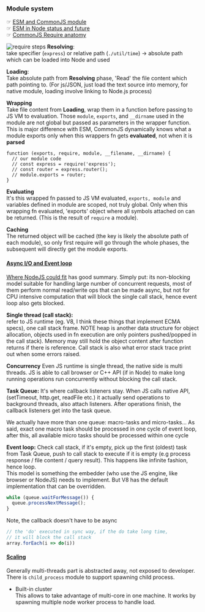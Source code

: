 ### Module system   
☞ [ESM and CommonJS module ](https://hackernoon.com/node-js-tc-39-and-modules-a1118aecf95e)   
☞ [ESM in Node status and future](https://medium.com/@giltayar/native-es-modules-in-nodejs-status-and-future-directions-part-i-ee5ea3001f71)  
☞ [CommonJS Require anatomy ](https://medium.freecodecamp.org/requiring-modules-in-node-js-everything-you-need-to-know-e7fbd119be8)

![require steps](https://cdn-images-1.medium.com/max/1600/1*Rn5xTqjKdPZuG7VnqMzN1w.png)
**Resolving**:  
take specifier (`express`) or relative path (`./util/time`) -> absolute path which can be loaded into Node and used

**Loading**:  
Take absolute path from **Resolving** phase, 'Read' the file content which path pointing to. (For js/JSON, just load the text source into memory, for native module, loading involve linking to Node.js process)

**Wrapping**  
Take file content from **Loading**, wrap them in a function before passing to JS VM to evaluation. Those `module`, `exports`, and `__dirname` used in the module are not global but passed as parameters in the wrapper function.  
This is major difference with ESM, CommonJS dynamically knows what a module exports only when this wrappers fn gets **evaluated**, not when it is **parsed**
```jsav
function (exports, require, module, __filename, __dirname) {
  // our module code
  // const express = require('express');
  // const router = express.router();
  // module.exports = router;
}
```

**Evaluating**  
It's this wrapped fn passed to JS VM evaluated, `exports, module` and variables defined in module are scoped, not truly global. Only when this wrapping fn evaluated, 'exports' object where all symbols attached on can be returned. (This is the result of `require` a module).

**Caching**  
The returned object will be cached (the key is likely the absolute path of each module), so only first require will go through the whole phases, the subsequent will directly get the module exports.


#### [Async I/O and Event loop](https://blog.risingstack.com/node-js-at-scale-understanding-node-js-event-loop/)

[Where NodeJS could fit](https://www.toptal.com/nodejs/why-the-hell-would-i-use-node-js) has good summary. Simply put: its non-blocking model suitable for handling large number of concurrent requests, most of them perform normal read/write ops that can be made async, but not for CPU intensive computation that will block the single call stack, hence event loop also gets blocked.

**Single thread (call stack):**  
refer to JS runtime (eg. V8, I think these things that implement ECMA specs), one call stack frame. NOTE heap is another data structure for object allocation, objects used in fn execution are only pointers pushed/popped in the call stack). Memory may still hold the object content after function returns if there is reference. Call stack is also what error stack trace print out when some errors raised.

**Concurrency**
Even JS runtime is single thread, the native side is multi threads. JS is able to call browser or C++ API (if in Node) to make long running operations run concurrently without blocking the call stack.  

**Task Queue:**
It's where callback listeners stay. When JS calls native API, (setTimeout, http.get, readFile etc.) it actually send operations to background threads, also attach listeners. After operations finish, the callback listeners get into the task queue.  

We actually have more than one queue: macro-tasks and micro-tasks... As said, exact one macro task should be processed in one cycle of event loop, after this, all available micro tasks should be processed within one cycle

**Event loop:**
Check call stack, if it's empty, pick up the first (oldest) task from Task Queue, push to call stack to execute if it is empty (e.g process response / file content / query result). This happens like infinite fashion, hence loop.   
This model is something the embedder (who use the JS engine, like browser or NodeJS) needs to implement. But V8 has the default implementation that can be overridden.
```js
while (queue.waitForMessage()) {
  queue.processNextMessage();
}
```

Note, the callback doesn't have to be async
```js
// the 'do' executed in sync way, if the do take long time,
// it will block the call stack
array.forEach(i => do(i))
```

#### [Scaling]()

Generally multi-threads part is abstracted away, not exposed to developer. There is `child_process` module to support spawning child process.
- Built-in cluster  
This allows to take advantage of multi-core in one machine. It works by spawning multiple node worker process to handle load.
